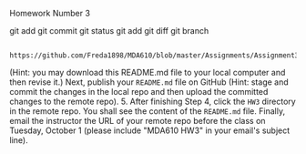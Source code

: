 Homework Number 3

git add
git commit
git status 
git add
git diff
git branch 
	
	 https://github.com/Freda1898/MDA610/blob/master/Assignments/Assignment3/README.md
(Hint: you may download this README.md file to your local computer and then revise it.) Next, publish your `README.md` file on GitHub (Hint: stage and commit the changes in the local repo and then upload the committed changes to the remote repo). 
5. After finishing Step 4, click the `HW3` directory in the remote repo. You shall see the content of the `README.md` file. Finally, email the instructor the URL of your remote repo before the class on Tuesday, October 1 (please include "MDA610 HW3" in your email's subject line). 